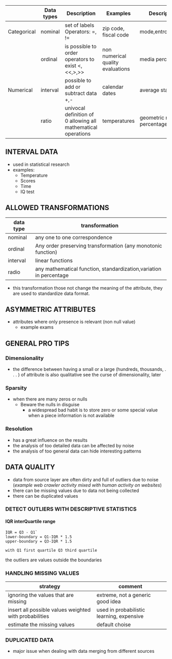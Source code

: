 
|  | Data types | Description | Examples | Descriptive statistics allowed | Domain |
| ---- | ---- | ---- | ---- | ---- | ---- |
| Categorical | nominal | set of labels Operators: =, != | zip code, fiscal code | mode,entropy,contingency,correlation | Discrete |
|  | ordinal | is possible to order operators to exist <,<<,>,>> | non numerical quality evaluations | media percentiles rank correlations | Discrite |
| Numerical | interval | possible to add or subtract data +,- | calendar dates | average standard deviations | Continous |
|  | ratio | univocal definition of 0 allowing all mathematical operations | temperatures | geometric mean harmonic mean percentage variation | Continous |


## INTERVAL DATA

- used in statistical research
- examples:
	- Temperature
	- Scores
	- Time
	- IQ test

## ALLOWED TRANSFORMATIONS

| data type | transformation                                                     |
| --------- | ------------------------------------------------------------------ |
| nominal   | any one to one correspondence                                      |
| ordinal   | Any order preserving transformation (any monotonic function)       |
| interval  | linear functions                                                   |
| radio     | any mathematical function, standardization,variation in percentage |

- this transformation those not change the meaning of the attribute, they are used to standardize data format.

## ASYMMETRIC ATTRIBUTES

- attributes where only presence is relevant (non null value)
	- example exams 

## GENERAL PRO TIPS
### Dimensionality
 - the difference between having a small or a large (hundreds, thousands, . . . ) of attribute is also qualitative see the curse of dimensionality, later
### Sparsity
- when there are many zeros or nulls
	- Beware the nulls in disguise
		- a widespread bad habit is to store zero or some special value when a piece information is not available
### Resolution
- has a great influence on the results
- the analysis of too detailed data can be affected by noise
- the analysis of too general data can hide interesting patterns



## DATA QUALITY

- data from source layer are often dirty and full of outliers due to noise (*example web crawler activity mixed with human activity on websites*)
- there can be missing values due to data not being collected 
- there can be duplicated values

### DETECT OUTLIERS WITH DESCRIPTIVE STATISTICS

#### IQR interQuartile range

```
IQR = Q3 - Q1`
lower-boundary = Q1-IQR * 1.5
upper-boundary = Q3-IQR * 1.5

with Q1 first quartile Q3 third quartile 
```

the outliers are values outside the boundaries

### HANDLING MISSING VALUES

| strategy                                              | comment                                   |
| ----------------------------------------------------- | ----------------------------------------- |
| ignoring the values that are missing                  | extreme, not a generic good idea          |
| insert all possible values weighted with probabilities | used in probabilistic learning, expensive |
| estimate the missing values| default choise|

### DUPLICATED DATA

- major issue when dealing with data merging from different sources